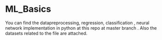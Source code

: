 # ML_Basics
You can find the datapreprocessing, regression, classification , neural network implementation in python at this repo at master branch .
Also the datasets related to the file are attached.
